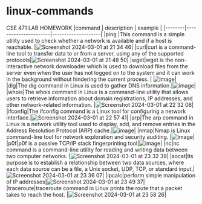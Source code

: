 # linux-commands
CSE 471 LAB HOMEWORK
|command | description          | example            |
|--------|----------------------|--------------------|
|ping    |This command is a simple utility used to check whether a network is available and if a host is reachable. |![Screenshot 2024-03-01 at 21 34 46](https://github.com/begumyld/linux-commands/assets/80525497/9d432b8a-f135-4a42-a744-73f8cd0d8a54)|
|curl|curl is a command-line tool to transfer data to or from a server, using any of the supported protocols|![Screenshot 2024-03-01 at 21 48 50](https://github.com/begumyld/linux-commands/assets/80525497/665683e2-0d4e-4256-9c50-f21884fcec69)|
|wget|wget is the non-interactive network downloader which is used to download files from the server even when the user has not logged on to the system and it can work in the background without hindering the current process. | ![image](https://github.com/begumyld/linux-commands/assets/80525497/262f7b25-85dd-460d-8c9e-2f2afe27a543)|
|dig|The dig command in Linux is used to gather DNS information.|![image](https://github.com/begumyld/linux-commands/assets/80525497/1e5ea007-8b33-4ee5-b57d-17d2e26d85fe)|
|whois|The whois command in Linux is a command-line utility that allows users to retrieve information about domain registrations, IP addresses, and other network-related information. |![Screenshot 2024-03-01 at 22 32 08](https://github.com/begumyld/linux-commands/assets/80525497/a8d7e508-5e29-4cc4-abd8-15d2f1db8421)|
|ifconfig|The ifconfig command is a Linux tool for configuring a network interface.|![Screenshot 2024-03-01 at 22 57 41](https://github.com/begumyld/linux-commands/assets/80525497/d5c1147b-2520-4e0e-b075-3aca97751599)|
|arp|The arp command in Linux is a network utility tool used to display, add, and remove entries in the Address Resolution Protocol (ARP) cache.|![image](https://github.com/begumyld/linux-commands/assets/80525497/271324cb-ab38-4b84-871a-bfb6d89119d3)|
|nmap|Nmap is Linux command-line tool for network exploration and security auditing. |![image](https://github.com/begumyld/linux-commands/assets/80525497/76ed3193-2d84-44c5-bf71-665aecc2b899)|
|p0f|p0f is a passive TCP/IP stack fingerprinting tool|![image](https://github.com/begumyld/linux-commands/assets/80525497/9d8e4dee-70b1-4ff8-b075-8a9959cd1889)|
|nc|nc command is a command-line utility for reading and writing data between two computer networks. |![Screenshot 2024-03-01 at 23 32 39](https://github.com/begumyld/linux-commands/assets/80525497/e7420028-853c-458a-9f0c-445e4181f5fb)|
|socat|Its purpose is to establish a relationship between two data sources, where each data source can be a file, a Unix socket, UDP, TCP, or standard input.|![Screenshot 2024-03-01 at 23 36 07](https://github.com/begumyld/linux-commands/assets/80525497/2434c11d-8974-4e7d-9510-b50399bb8849)|
|ipcalc|perform simple manipulation of IP addresses|![Screenshot 2024-03-01 at 23 49 37](https://github.com/begumyld/linux-commands/assets/80525497/6cc7717d-5988-468e-840e-885a5ac25a5d)|
|traceroute|traceroute command in Linux prints the route that a packet takes to reach the host. |![Screenshot 2024-03-01 at 23 58 26](https://github.com/begumyld/linux-commands/assets/80525497/9310e6d8-ac9f-4a8b-b140-eb8a2a13463b)|











